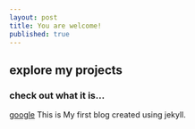 ```yaml
---
layout: post
title: You are welcome!
published: true
---
```

## explore my projects
### check out what it is...
[google](www.google.com)
This is My first blog
  created using jekyll.